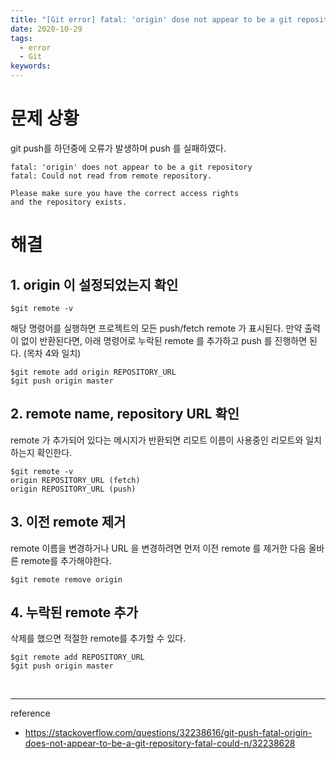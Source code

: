 ```yaml
---
title: "[Git error] fatal: 'origin' dose not appear to be a git repository"
date: 2020-10-29
tags:
  - error
  - Git
keywords:
---
```


# 문제 상황

git push를 하던중에 오류가 발생하며 push 를 실패하였다.

```shell
fatal: 'origin' does not appear to be a git repository
fatal: Could not read from remote repository.

Please make sure you have the correct access rights
and the repository exists.
```



# 해결

## 1. origin 이 설정되었는지 확인

```shell
$git remote -v
```

해당 명령어를 실행하면 프로젝트의 모든 push/fetch remote 가 표시된다. 
만약 출력이 없이 반환된다면, 아래 명령어로 누락된 remote 를 추가하고 push 를 진행하면 된다. (목차 4와 일치)

```shell
$git remote add origin REPOSITORY_URL
$git push origin master
```
  
## 2. remote name, repository URL 확인

remote 가 추가되어 있다는 메시지가 반환되면 리모트 이름이 사용중인 리모트와 일치하는지 확인한다.


```shell
$git remote -v
origin REPOSITORY_URL (fetch)
origin REPOSITORY_URL (push)
```

## 3. 이전 remote 제거
remote 이름을 변경하거나 URL 을 변경하려면 먼저 이전 remote 를 제거한 다음 올바른 remote를 추가해야한다.

```shell
$git remote remove origin
```


## 4. 누락된 remote 추가 
삭제를 했으면 적절한 remote를 추가할 수 있다.

```shell
$git remote add REPOSITORY_URL
$git push origin master
```


<br>

-----
reference

- https://stackoverflow.com/questions/32238616/git-push-fatal-origin-does-not-appear-to-be-a-git-repository-fatal-could-n/32238628
